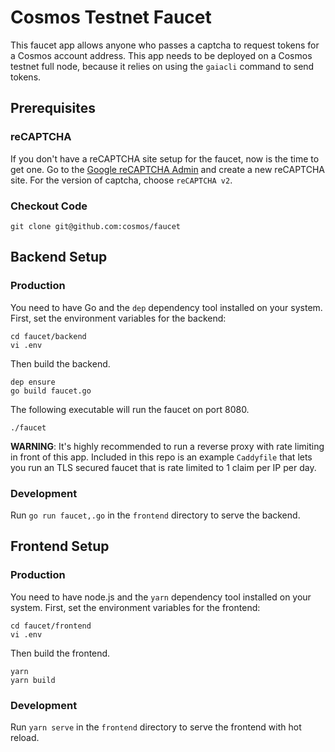# Cosmos Testnet Faucet

This faucet app allows anyone who passes a captcha to request tokens for a Cosmos account address. This app needs to be deployed on a Cosmos testnet full node, because it relies on using the `gaiacli` command to send tokens.

## Prerequisites

### reCAPTCHA

If you don't have a reCAPTCHA site setup for the faucet, now is the time to get one. Go to the [Google reCAPTCHA Admin](https://www.google.com/recaptcha/admin) and create a new reCAPTCHA site. For the version of captcha, choose `reCAPTCHA v2`.

### Checkout Code

```
git clone git@github.com:cosmos/faucet
```

## Backend Setup

### Production

You need to have Go and the `dep` dependency tool installed on your system. First, set the environment variables for the backend:

```
cd faucet/backend
vi .env
```

Then build the backend.

```
dep ensure
go build faucet.go
```

The following executable will run the faucet on port 8080. 

```
./faucet
```

**WARNING**: It's highly recommended to run a reverse proxy with rate limiting in front of this app. Included in this repo is an example `Caddyfile` that lets you run an TLS secured faucet that is rate limited to 1 claim per IP per day.

### Development

Run `go run faucet,.go` in the `frontend` directory to serve the backend.

## Frontend Setup

### Production

You need to have node.js and the `yarn` dependency tool installed on your system. First, set the environment variables for the frontend:

```
cd faucet/frontend
vi .env
```

Then build the frontend.
```
yarn
yarn build
```

### Development

Run `yarn serve` in the `frontend` directory to serve the frontend with hot reload.
